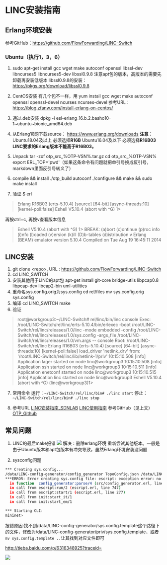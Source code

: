 # LINC安装指南

## Erlang环境安装
参考GitHub：https://github.com/FlowForwarding/LINC-Switch

### Ubuntu（执行1，3，6）
1. sudo apt-get install gcc wget make autoconf openssl libssl-dev libncurses5 libncurses5-dev libssl0.9.8
注意apt包的版本，高版本的需要先卸载再安装低版本
libssl0.9.8的安装：https://pkgs.org/download/libssl0.9.8

2. CentOS安装 有几个包不一样，用
yum install gcc wget make autoconf openssl openssl-devel ncurses ncurses-devel
参考URL：https://blog.zfanw.com/install-erlang-on-centos/

3. 通过.deb安装
dpkg -i esl-erlang_16.b.2.basho10-1~ubuntu~bionic_amd64.deb

2. 从Erlang官网下载source：
https://www.erlang.org/downloads
**注意：**
Ubuntu18.04及以上 必须选择**R16B**
Ubuntu16.04及以下 必须选择**R16B03**
**LINC要求的Erlang版本不能高于R16B03。**

4. Unpack
tar -zxf otp_src_%OTP-VSN%.tar.gz
cd otp_src_%OTP-VSN%
export ERL_TOP='pwd'（如果这条命令有问题就把单引号换成反引号，markdown里面反引号转义了）

5. compile && install
./otp_build autoconf
./configure && make && sudo make install

6. 验证
$ erl
> Erlang R16B03 (erts-5.10.4) [source] [64-bit] [async-threads:10] [kernel-poll:false]
Eshell V5.10.4  (abort with ^G)
1> 

再按ctrl+c, 再按v查看版本信息
> Eshell V5.10.4  (abort with ^G)
1> 
BREAK: (a)bort (c)ontinue (p)roc info (i)nfo (l)oaded
(v)ersion (k)ill (D)b-tables (d)istribution
v
Erlang (BEAM) emulator version 5.10.4
Compiled on Tue Aug 19 16:45:11 2014

## LINC安装
1. git clone \<repo>, 
URL : https://github.com/FlowForwarding/LINC-Switch
2. cd LINC_SWITCH
3. 安装其他用于LINC的apt包
apt-get install git-core bridge-utils libpcap0.8 libpcap-dev libcap2-bin uml-utilities
4. 重命名sys.config.orig为sys.config
cd rel/files
mv sys.config.orig sys.config
5. 编译
cd LINC_SWITCH
make
6. 验证
> root@workgroup3:~/LINC-Switch# rel/linc/bin/linc console
Exec: /root/LINC-Switch/rel/linc/erts-5.10.4/bin/erlexec -boot /root/LINC-Switch/rel/linc/releases/1.0/linc -mode embedded -config /root/LINC-Switch/rel/linc/releases/1.0/sys.config -args_file /root/LINC-Switch/rel/linc/releases/1.0/vm.args -- console
Root: /root/LINC-Switch/rel/linc
Erlang R16B03 (erts-5.10.4) [source] [64-bit] [async-threads:10] [kernel-poll:false]
load_driver 'netlink_drv' from: '/root/LINC-Switch/rel/linc/lib/netlink-1/priv'
10:15:10.508 [info] Application lager started on node linc@workgroup3
10:15:10.508 [info] Application ssh started on node linc@workgroup3
10:15:10.511 [info] Application enetconf started on node linc@workgroup3
10:15:10.515 [info] Application linc started on node linc@workgroup3
Eshell V5.10.4  (abort with ^G)
(linc@workgroup3)1> 

7. 常用命令
运行：`~/LINC-Switch/rel/linc/bin# ./linc start`
停止：`~/LINC-Switch/rel/linc/bin# ./linc stop`

8. 参考URL
[LINC安装指南_SDNLAB](https://www.sdnlab.com/13326.html)
[LINC使用指南](https://www.sdnlab.com/13375.html)
参考GitHub（见上文）
[OTP_Github](https://github.com/erlang/otp/blob/maint/HOWTO/INSTALL.md)


## 常见问题
1. LINC的最后make报错
![](_v_images/20191016110247647_26854.png)
解决：删除erlang环境 重新尝试其他版本。一般是由于Ubuntu版本和apt包版本有冲突导致，虽然Erlang环境安装没问题

2. sysconfig问题
```bash
*** Creating sys.config...
/data/LINC-config-generator/config_generator TopoConfig.json /data/LINC-config-generator/sys.config.template 127.0.0.1 6653
***ERROR: Error creating sys.config file: escript: exception error: no match of right hand side value {error,enoent}
  in function  config_generator:parse/4 (src/config_generator.erl, line 46)
  in call from escript:run/2 (escript.erl, line 747)
  in call from escript:start/1 (escript.erl, line 277)
  in call from init:start_it/1 
  in call from init:start_em/1 

*** Starting CLI:
mininet> 
```

报错原因:找不到/data/LINC-config-generator/sys.config.template这个路径下的文件，修改为/data/LINC-config-generator/priv/sys.config.template，或者    `mv sys.config.template ..`让其找到对应文件即可



http://tieba.baidu.com/p/6316348925?traceid=

![](_v_images/20191104151758077_24013.png)
